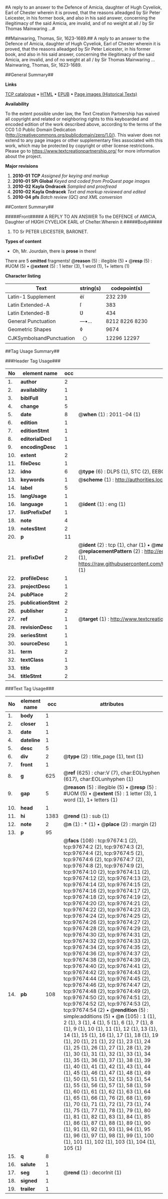 #A reply to an answer to the Defence of Amicia, daughter of Hugh Cyveliok, Earl of Chester wherein it is proved, that the reasons alleadged by Sir Peter Leicester, in his former book, and also in his said answer, concerning the illegitimacy of the said Amicia, are invalid, and of no weight at all / by Sir Thomas Mainwaring ...#

##Mainwaring, Thomas, Sir, 1623-1689.##
A reply to an answer to the Defence of Amicia, daughter of Hugh Cyveliok, Earl of Chester wherein it is proved, that the reasons alleadged by Sir Peter Leicester, in his former book, and also in his said answer, concerning the illegitimacy of the said Amicia, are invalid, and of no weight at all / by Sir Thomas Mainwaring ...
Mainwaring, Thomas, Sir, 1623-1689.

##General Summary##

**Links**

[TCP catalogue](http://www.ota.ox.ac.uk/tcp/)  • 
[HTML](http://tei.it.ox.ac.uk/tcp/Texts-HTML/free/A51/A51562.html)  • 
[EPUB](http://tei.it.ox.ac.uk/tcp/Texts-EPUB/free/A51/A51562.epub) • 
[Page images (Historical Texts)](https://historicaltexts.jisc.ac.uk/eebo-13111352e)

**Availability**

To the extent possible under law, the Text Creation Partnership has waived all copyright and related or neighboring rights to this keyboarded and encoded edition of the work described above, according to the terms of the CC0 1.0 Public Domain Dedication (http://creativecommons.org/publicdomain/zero/1.0/). This waiver does not extend to any page images or other supplementary files associated with this work, which may be protected by copyright or other license restrictions. Please go to https://www.textcreationpartnership.org/ for more information about the project.

**Major revisions**

1. __2010-01__ __TCP__ *Assigned for keying and markup*
1. __2010-01__ __SPi Global__ *Keyed and coded from ProQuest page images*
1. __2010-02__ __Kayla Ondracek__ *Sampled and proofread*
1. __2010-02__ __Kayla Ondracek__ *Text and markup reviewed and edited*
1. __2010-04__ __pfs__ *Batch review (QC) and XML conversion*

##Content Summary##

#####Front#####
A REPLY TO AN ANSWER To the DEFENCE of AMICIA, Daughter of HƲGH CYVELIOK EARL of Cheſter.Wherein it 
#####Body#####

1. TO Sr PETER LEICESTER, BARONET.

**Types of content**

  * Oh, Mr. Jourdain, there is **prose** in there!

There are 5 **omitted** fragments! 
 @__reason__ (5) : illegible (5)  •  @__resp__ (5) : #UOM (5)  •  @__extent__ (5) : 1 letter (3), 1 word (1), 1+ letters (1)

**Character listing**


|Text|string(s)|codepoint(s)|
|---|---|---|
|Latin-1 Supplement|èï|232 239|
|Latin Extended-A|ſ|383|
|Latin Extended-B|Ʋ|434|
|General Punctuation|—•…|8212 8226 8230|
|Geometric Shapes|◊|9674|
|CJKSymbolsandPunctuation|〈〉|12296 12297|

##Tag Usage Summary##

###Header Tag Usage###

|No|element name|occ|attributes|
|---|---|---|---|
|1.|__author__|2||
|2.|__availability__|1||
|3.|__biblFull__|1||
|4.|__change__|5||
|5.|__date__|8| @__when__ (1) : 2011-04 (1)|
|6.|__edition__|1||
|7.|__editionStmt__|1||
|8.|__editorialDecl__|1||
|9.|__encodingDesc__|1||
|10.|__extent__|2||
|11.|__fileDesc__|1||
|12.|__idno__|6| @__type__ (6) : DLPS (1), STC (2), EEBO-CITATION (1), OCLC (1), VID (1)|
|13.|__keywords__|1| @__scheme__ (1) : http://authorities.loc.gov/ (1)|
|14.|__label__|5||
|15.|__langUsage__|1||
|16.|__language__|1| @__ident__ (1) : eng (1)|
|17.|__listPrefixDef__|1||
|18.|__note__|4||
|19.|__notesStmt__|2||
|20.|__p__|11||
|21.|__prefixDef__|2| @__ident__ (2) : tcp (1), char (1)  •  @__matchPattern__ (2) : ([0-9\-]+):([0-9IVX]+) (1), (.+) (1)  •  @__replacementPattern__ (2) : http://eebo.chadwyck.com/downloadtiff?vid=$1&page=$2 (1), https://raw.githubusercontent.com/textcreationpartnership/Texts/master/tcpchars.xml#$1 (1)|
|22.|__profileDesc__|1||
|23.|__projectDesc__|1||
|24.|__pubPlace__|2||
|25.|__publicationStmt__|2||
|26.|__publisher__|2||
|27.|__ref__|1| @__target__ (1) : http://www.textcreationpartnership.org/docs/. (1)|
|28.|__revisionDesc__|1||
|29.|__seriesStmt__|1||
|30.|__sourceDesc__|1||
|31.|__term__|2||
|32.|__textClass__|1||
|33.|__title__|3||
|34.|__titleStmt__|2||


###Text Tag Usage###

|No|element name|occ|attributes|
|---|---|---|---|
|1.|__body__|1||
|2.|__closer__|1||
|3.|__date__|1||
|4.|__dateline__|1||
|5.|__desc__|5||
|6.|__div__|2| @__type__ (2) : title_page (1), text (1)|
|7.|__front__|1||
|8.|__g__|625| @__ref__ (625) : char:V (7), char:EOLhyphen (617), char:EOLunhyphen (1)|
|9.|__gap__|5| @__reason__ (5) : illegible (5)  •  @__resp__ (5) : #UOM (5)  •  @__extent__ (5) : 1 letter (3), 1 word (1), 1+ letters (1)|
|10.|__head__|1||
|11.|__hi__|1383| @__rend__ (1) : sub (1)|
|12.|__note__|2| @__n__ (1) : * (1)  •  @__place__ (2) : margin (2)|
|13.|__p__|95||
|14.|__pb__|108| @__facs__ (108) : tcp:97674:1 (2), tcp:97674:2 (2), tcp:97674:3 (2), tcp:97674:4 (2), tcp:97674:5 (2), tcp:97674:6 (2), tcp:97674:7 (2), tcp:97674:8 (2), tcp:97674:9 (2), tcp:97674:10 (2), tcp:97674:11 (2), tcp:97674:12 (2), tcp:97674:13 (2), tcp:97674:14 (2), tcp:97674:15 (2), tcp:97674:16 (2), tcp:97674:17 (2), tcp:97674:18 (2), tcp:97674:19 (2), tcp:97674:20 (2), tcp:97674:21 (2), tcp:97674:22 (2), tcp:97674:23 (2), tcp:97674:24 (2), tcp:97674:25 (2), tcp:97674:26 (2), tcp:97674:27 (2), tcp:97674:28 (2), tcp:97674:29 (2), tcp:97674:30 (2), tcp:97674:31 (2), tcp:97674:32 (2), tcp:97674:33 (2), tcp:97674:34 (2), tcp:97674:35 (2), tcp:97674:36 (2), tcp:97674:37 (2), tcp:97674:38 (2), tcp:97674:39 (2), tcp:97674:40 (2), tcp:97674:41 (2), tcp:97674:42 (2), tcp:97674:43 (2), tcp:97674:44 (2), tcp:97674:45 (2), tcp:97674:46 (2), tcp:97674:47 (2), tcp:97674:48 (2), tcp:97674:49 (2), tcp:97674:50 (2), tcp:97674:51 (2), tcp:97674:52 (2), tcp:97674:53 (2), tcp:97674:54 (2)  •  @__rendition__ (5) : simple:additions (5)  •  @__n__ (105) : 1 (1), 2 (1), 3 (1), 4 (1), 5 (1), 6 (1), 7 (1), 8 (1), 9 (1), 10 (1), 11 (1), 12 (1), 13 (1), 14 (1), 15 (1), 16 (1), 17 (1), 18 (1), 19 (1), 20 (1), 21 (1), 22 (1), 23 (1), 24 (1), 25 (1), 26 (1), 27 (1), 28 (1), 29 (1), 30 (1), 31 (1), 32 (1), 33 (1), 34 (1), 35 (1), 36 (1), 37 (1), 38 (1), 39 (1), 40 (1), 41 (1), 42 (1), 43 (1), 44 (1), 45 (1), 46 (1), 47 (1), 48 (1), 49 (1), 50 (1), 51 (1), 52 (1), 53 (1), 54 (1), 55 (1), 56 (1), 57 (1), 58 (1), 59 (1), 60 (1), 61 (1), 62 (1), 63 (1), 64 (1), 65 (1), 66 (1), 76 (2), 68 (1), 69 (1), 70 (1), 71 (1), 72 (1), 73 (1), 74 (1), 75 (1), 77 (1), 78 (1), 79 (1), 80 (1), 81 (1), 82 (1), 83 (1), 84 (1), 85 (1), 86 (1), 87 (1), 88 (1), 89 (1), 90 (1), 91 (1), 92 (1), 93 (1), 94 (1), 95 (1), 96 (1), 97 (1), 98 (1), 99 (1), 100 (1), 101 (1), 102 (1), 103 (1), 104 (1), 105 (1)|
|15.|__q__|8||
|16.|__salute__|1||
|17.|__seg__|1| @__rend__ (1) : decorInit (1)|
|18.|__signed__|1||
|19.|__trailer__|1||

